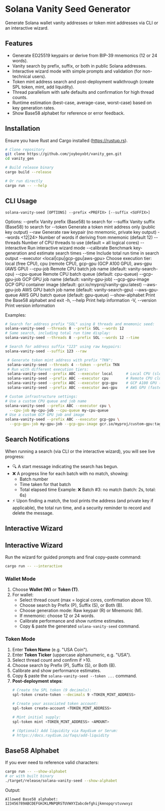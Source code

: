# Solana Vanity Seed Generator

Generate Solana wallet vanity addresses or token mint addresses via CLI or an interactive wizard.

## Features
  - Generate ED25519 keypairs or derive from BIP-39 mnemonics (12 or 24 words).
  - Vanity search by prefix, suffix, or both in public Solana addresses.
  - Interactive wizard mode with simple prompts and validation (for non-technical users).
  - Token mint address search and post-deployment walkthrough (create SPL token, mint, add liquidity).
  - Thread parallelism with safe defaults and confirmation for high thread counts.
  - Runtime estimation (best-case, average-case, worst-case) based on key generation rates.
  - Show Base58 alphabet for reference or error feedback.

## Installation
Ensure you have Rust and Cargo installed (https://rustup.rs).

```bash
# Clone repository
git clone https://github.com/joyboyxbt/vanity_gen.git
cd vanity_gen

# Build release binary
cargo build --release

# Or run directly
cargo run -- --help
```

## CLI Usage
```
solana-vanity-seed [OPTIONS] --prefix <PREFIX> [--suffix <SUFFIX>]
```

Options:
  --prefix <PREFIX>       Vanity prefix (Base58) to search for
  --suffix <SUFFIX>       Vanity suffix (Base58) to search for
  --token                 Generate a token mint address only (public key output)
  --raw                   Generate raw keypair (no mnemonic, private key output)
  --words <12|24>         Number of words if deriving from mnemonic (default 12)
  --threads <N>           Number of CPU threads to use (default = all logical cores)
  --interactive           Run interactive wizard mode
  --calibrate             Benchmark key-generation and estimate search times
  --time                  Include total run time in search output
  --executor <local|cpu|gcp-gpu|aws-gpu>
                          Choose execution tier: local (free CPU), cpu (remote CPU),
                          gcp-gpu (GCP A100 GPU), aws-gpu (AWS GPU)
  --cpu-job <NAME>        Remote CPU batch job name (default: vanity-search-cpu)
  --cpu-queue <QUEUE>     Remote CPU batch queue (default: cpu-queue)
  --gcp-gpu-job <NAME>    GCP GPU job name (default: vanity-gpu-job)
  --gcp-gpu-image <IMG>   GCP GPU container image (default: gcr.io/myproj/vanity-gpu:latest)
  --aws-gpu-job <NAME>    AWS GPU batch job name (default: vanity-search-gpu)
  --aws-gpu-queue <QUEUE> AWS GPU batch queue (default: gpu-queue)
  --show-alphabet         Print the Base58 alphabet and exit
  -h, --help              Print help information
  -V, --version           Print version information

Examples:
```bash
# Search for address prefix "SOL" using 8 threads and mnemonic seed:
solana-vanity-seed --threads 8 --prefix SOL --words 12
# Same search, including total run time display:
solana-vanity-seed --threads 8 --prefix SOL --words 12 --time

# Search for address suffix "123" using raw keypairs:
solana-vanity-seed --suffix 123 --raw

 # Generate token mint address with prefix "TKN":
 solana-vanity-seed --threads 4 --token --prefix TKN
 # Run with different execution tiers:
 solana-vanity-seed --prefix ABC --executor local      # Local CPU (slowest, free)
 solana-vanity-seed --prefix ABC --executor cpu        # Remote CPU cluster (moderate speed, ~$0.10/hr)
 solana-vanity-seed --prefix ABC --executor gcp-gpu    # GCP A100 GPU (fast, cost-effective)
 solana-vanity-seed --prefix ABC --executor aws-gpu    # AWS GPU (fastest, higher cost)

# Custom infrastructure settings:
# Use a custom CPU queue and job name
solana-vanity-seed --prefix ABC --executor cpu \
  --cpu-job my-cpu-job --cpu-queue my-cpu-queue
# Use a custom GCP GPU job and image
solana-vanity-seed --prefix ABC --executor gcp-gpu \
  --gcp-gpu-job my-gpu-job --gcp-gpu-image gcr.io/myproj/custom-gpu:tag
 ```

## Search Notifications

When running a search (via CLI or the interactive wizard), you will see live progress:
- 🔍 A start message indicating the search has begun.
- ❌ A progress line for each batch with no match, showing:
  - Batch number
  - Time taken for that batch
  - Total elapsed time
  Example:
    ❌ Batch #3: no match (batch: 2s, total: 6s)
- ⚡ Upon finding a match, the tool prints the address (and private key if applicable),
  the total run time, and a security reminder to record and delete the message.

## Interactive Wizard

## Interactive Wizard
Run the wizard for guided prompts and final copy–paste command:
```bash
cargo run -- --interactive
```

### Wallet Mode
1. Choose **Wallet (W)** or **Token (T)**.
2. For wallet:
   - Select thread count (max = logical cores, confirmation above 10).
   - Choose search by Prefix (P), Suffix (S), or Both (B).
   - Choose generation mode: Raw keypair (R) or Mnemonic (M).
   - If mnemonic: choose 12 or 24 words.
   - Calibrate performance and show runtime estimates.
   - Copy & paste the generated `solana-vanity-seed` command.

### Token Mode
1. Enter **Token Name** (e.g. "USA Coin").
2. Enter **Token Ticker** (uppercase alphanumeric, e.g. "USA").
3. Select thread count and confirm if >10.
4. Choose search by Prefix (P), Suffix (S), or Both (B).
5. Calibrate and show performance estimates.
6. Copy & paste the `solana-vanity-seed --token ...` command.
7. **Post-deployment steps**:
   ```bash
   # Create the SPL token (9 decimals):
   spl-token create-token --decimals 9 <TOKEN_MINT_ADDRESS>

   # Create your associated token account:
   spl-token create-account <TOKEN_MINT_ADDRESS>

   # Mint initial supply:
   spl-token mint <TOKEN_MINT_ADDRESS> <AMOUNT>

   # (Optional) Add liquidity via Raydium or Serum:
   # https://docs.raydium.io/faqs/add-liquidity
   ```

## Base58 Alphabet
If you ever need to reference valid characters:
```bash
cargo run -- --show-alphabet
# or with built binary
./target/release/solana-vanity-seed --show-alphabet
```
Output:
```
Allowed Base58 alphabet: 123456789ABCDEFGHJKLMNPQRSTUVWXYZabcdefghijkmnopqrstuvwxyz
```
